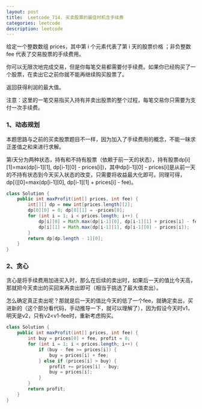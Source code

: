 ```yaml
---
layout: post
title:  Leetcode_714. 买卖股票的最佳时机含手续费
categories: leetcode
description: leetcode
---
```




给定一个整数数组 prices，其中第 i 个元素代表了第 i 天的股票价格 ；非负整数 fee 代表了交易股票的手续费用。

你可以无限次地完成交易，但是你每笔交易都需要付手续费。如果你已经购买了一个股票，在卖出它之前你就不能再继续购买股票了。

返回获得利润的最大值。



注意：这里的一笔交易指买入持有并卖出股票的整个过程，每笔交易你只需要为支付一次手续费。

### 1、动态规划

本题思路与之前的买卖股票题目不一样，因为加入了手续费用的概念，不能一昧求正差值之和来进行求解。

第i天分为两种状态，持有和不持有股票（依赖于前一天的状态），持有股票dp\[i\]\[1\]=max(dp\[i-1\]\[1\], dp\[i-1\]\[0\] - prices\[i\])，其中dp\[i-1\]\[0\] - prices\[i\]是从前一天的不持有状态到今天买入状态的改变，只需要将收益最大化即可。同理可得，dp\[i\]\[0\]=max(dp\[i-1\]\[0\], dp\[i-1\]\[1\] + prices\[i\] - fee)。

```java
class Solution {
    public int maxProfit(int[] prices, int fee) {
        int[][] dp = new int[prices.length][2];
        dp[0][0] = 0; dp[0][1] = -prices[0];
        for (int i = 1; i < prices.length; i++) {
            dp[i][0] = Math.max(dp[i-1][0], dp[i-1][1] + prices[i] - fee);
            dp[i][1] = Math.max(dp[i-1][1], dp[i-1][0] - prices[i]);
        }
        return dp[dp.length - 1][0];
    }
}
```

### 2、贪心

贪心是将手续费用加进买入时，那么在后续的卖出时，如果后一天的值比今天高，那就把今天卖出的买回来再卖出即可（相当于挑选了最大值卖出）。

怎么确定真正卖出呢？那就是后一天的值比今天的低了一个fee，就确定卖出，买进新的（这个部分看代码，手动推导一下，就可以理解了），因为假设今天时v1，明天是v2，只有v2<v1-fee时，重新考虑购买。

```java
class Solution {
    public int maxProfit(int[] prices, int fee) {
        int buy = prices[0] + fee, profit = 0;
        for (int i = 1; i < prices.length; i++) {
            if (buy - fee >= prices[i]) {
                buy = prices[i] + fee;
            } else if (prices[i] > buy) {
                profit += prices[i] - buy;
                buy = prices[i];
            }
        }
        return profit;
    }
}
```

